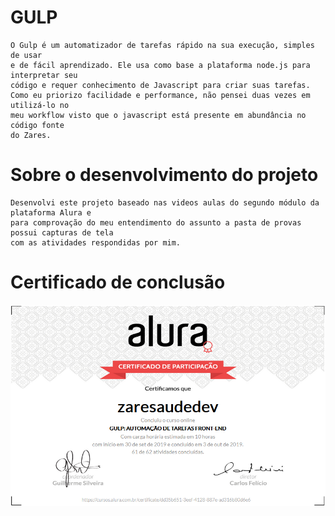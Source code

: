 ﻿# GULP
	O Gulp é um automatizador de tarefas rápido na sua execução, simples de usar 
	e de fácil aprendizado. Ele usa como base a plataforma node.js para interpretar seu 
	código e requer conhecimento de Javascript para criar suas tarefas.
	Como eu priorizo facilidade e performance, não pensei duas vezes em utilizá-lo no 
	meu workflow visto que o javascript está presente em abundância no código fonte
	do Zares.

# Sobre o desenvolvimento do projeto
	Desenvolvi este projeto baseado nas videos aulas do segundo módulo da plataforma Alura e 
	para comprovação do meu entendimento do assunto a pasta de provas possui capturas de tela 
	com as atividades respondidas por mim.

# Certificado de conclusão
 ![alt text](https://raw.githubusercontent.com/dsohenrique/roadmap-profissional/master/Semana%2021/gulp/Atividades/Certificado_Conclusao.PNG?token=AICO6JMBEOJ5N6EGTF6INU25UMVBM)
